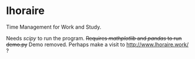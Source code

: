 # lhoraire

Time Management for Work and Study.

Needs _scipy_ to run the program.
~~Requires _mathplotlib_ and _pandas_ to run demo.py~~
Demo removed. Perhaps make a visit to http://www.lhoraire.work/ ?
